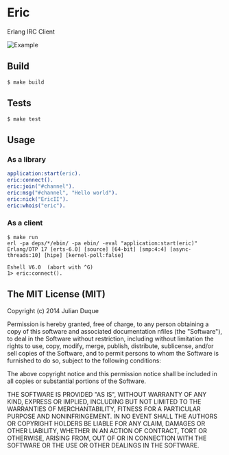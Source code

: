 # Eric
Erlang IRC Client

![Example](https://cloudup.com/iRRkFOIfz64)

## Build

```
$ make build
```

## Tests

```
$ make test
```

## Usage

### As a library

``` erlang
application:start(eric).
eric:connect().
eric:join("#channel").
eric:msg("#channel", "Hello world").
eric:nick("EricII").
eric:whois("eric").
```

### As a client

```
$ make run
erl -pa deps/*/ebin/ -pa ebin/ -eval "application:start(eric)"
Erlang/OTP 17 [erts-6.0] [source] [64-bit] [smp:4:4] [async-threads:10] [hipe] [kernel-poll:false]

Eshell V6.0  (abort with ^G)
1> eric:connect().
```

## The MIT License (MIT)

Copyright (c) 2014 Julian Duque

Permission is hereby granted, free of charge, to any person obtaining a copy
of this software and associated documentation nfiles (the "Software"), to deal
in the Software without restriction, including without limitation the rights
to use, copy, modify, merge, publish, distribute, sublicense, and/or sell
copies of the Software, and to permit persons to whom the Software is
furnished to do so, subject to the following conditions:

The above copyright notice and this permission notice shall be included in
all copies or substantial portions of the Software.

THE SOFTWARE IS PROVIDED "AS IS", WITHOUT WARRANTY OF ANY KIND, EXPRESS OR
IMPLIED, INCLUDING BUT NOT LIMITED TO THE WARRANTIES OF MERCHANTABILITY,
FITNESS FOR A PARTICULAR PURPOSE AND NONINFRINGEMENT. IN NO EVENT SHALL THE
AUTHORS OR COPYRIGHT HOLDERS BE LIABLE FOR ANY CLAIM, DAMAGES OR OTHER
LIABILITY, WHETHER IN AN ACTION OF CONTRACT, TORT OR OTHERWISE, ARISING FROM,
OUT OF OR IN CONNECTION WITH THE SOFTWARE OR THE USE OR OTHER DEALINGS IN
THE SOFTWARE.
